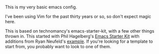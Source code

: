 This is my very basic emacs config. 

I've been using Vim for the past thirty years or so, so don't expect
magic here.

This is based on technomancy's emacs-starter-kit, with a few other
things thrown in. This started with Phil Hagelberg's
[Emacs Starter Kit](http://github.com/technomancy/emacs-starter-kit)
with additions from Ryan Neufeld's
[example](https://gist.github.com/rkneufeld/5126926). If you're
looking for a template to start from, you probably want to look to one
of them. 
    
